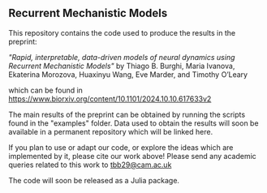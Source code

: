 ## Recurrent Mechanistic Models
This repository contains the code used to produce the results in the preprint:

  *"Rapid, interpretable, data-driven models of neural dynamics using Recurrent Mechanistic Models"*
  by Thiago B. Burghi, Maria Ivanova, Ekaterina Morozova, Huaxinyu Wang, Eve Marder, and Timothy O’Leary
  
which can be found in https://www.biorxiv.org/content/10.1101/2024.10.10.617633v2

The main results of the preprint can be obtained by running the scripts found in the "examples" folder.
Data used to obtain the results will soon be available in a permanent repository which will be linked here.

If you plan to use or adapt our code, or explore the ideas which are implemented by it, please cite our work above!
Please send any academic queries related to this work to tbb29@cam.ac.uk

The code will soon be released as a Julia package.
